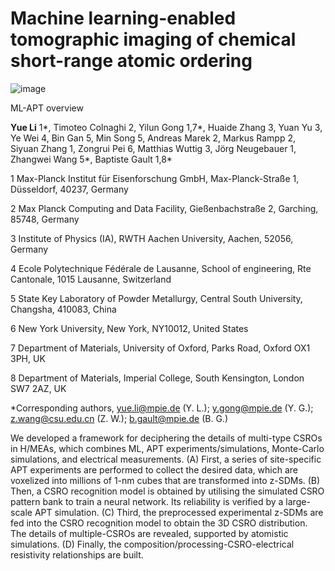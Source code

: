 # Machine learning-enabled tomographic imaging of chemical short-range atomic ordering
![image](https://user-images.githubusercontent.com/44220131/223113923-7478eb86-691f-4146-9906-b2af4f4bb67b.png)

ML-APT overview 

**Yue Li** 1*, Timoteo Colnaghi 2, Yilun Gong 1,7*, Huaide Zhang 3, Yuan Yu 3, Ye Wei 4, Bin Gan 5, Min Song 5, Andreas Marek 2, Markus Rampp 2, Siyuan Zhang 1, Zongrui Pei 6, Matthias Wuttig 3, Jörg Neugebauer 1, Zhangwei Wang 5*, Baptiste Gault 1,8*

1 Max-Planck Institut für Eisenforschung GmbH, Max-Planck-Straße 1, Düsseldorf, 40237, Germany

2 Max Planck Computing and Data Facility, Gießenbachstraße 2, Garching, 85748, Germany

3 Institute of Physics (IA), RWTH Aachen University, Aachen, 52056, Germany

4 Ecole Polytechnique Fédérale de Lausanne, School of engineering, Rte Cantonale, 1015 Lausanne, Switzerland

5 State Key Laboratory of Powder Metallurgy, Central South University, Changsha, 410083, China

6 New York University, New York, NY10012, United States

7 Department of Materials, University of Oxford, Parks Road, Oxford OX1 3PH, UK

8 Department of Materials, Imperial College, South Kensington, London SW7 2AZ, UK

*Corresponding authors, yue.li@mpie.de (Y. L.); y.gong@mpie.de (Y. G.); z.wang@csu.edu.cn (Z. W.); b.gault@mpie.de (B. G.)

We developed a framework for deciphering the details of multi-type CSROs in H/MEAs, which combines ML, APT experiments/simulations, Monte-Carlo simulations, and electrical measurements. (A) First, a series of site-specific APT experiments are performed to collect the desired data, which are voxelized into millions of 1-nm cubes that are transformed into z-SDMs. (B) Then, a CSRO recognition model is obtained by utilising the simulated CSRO pattern bank to train a neural network. Its reliability is verified by a large-scale APT simulation. (C) Third, the preprocessed experimental z-SDMs are fed into the CSRO recognition model to obtain the 3D CSRO distribution. The details of multiple-CSROs are revealed, supported by atomistic simulations. (D) Finally, the composition/processing-CSRO-electrical resistivity relationships are built.
